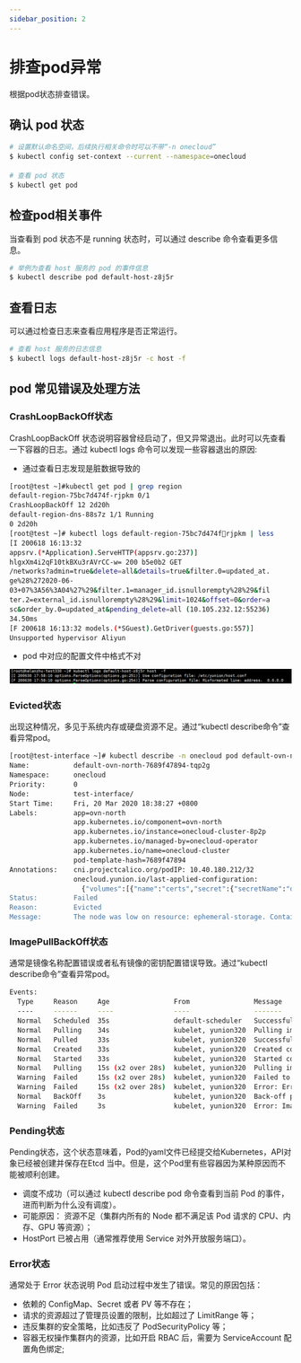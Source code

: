```yaml
---
sidebar_position: 2
---
```


# 排查pod异常

根据pod状态排查错误。

## 确认 pod 状态

```bash
# 设置默认命名空间，后续执行相关命令时可以不带“-n onecloud” 
$ kubectl config set-context --current --namespace=onecloud

# 查看 pod 状态
$ kubectl get pod
```

## 检查pod相关事件

当查看到 pod 状态不是 running 状态时，可以通过 describe 命令查看更多信
息。

```bash
# 举例为查看 host 服务的 pod 的事件信息
$ kubectl describe pod default-host-z8j5r
```

## 查看日志

可以通过检查日志来查看应用程序是否正常运行。

```bash
# 查看 host 服务的日志信息
$ kubectl logs default-host-z8j5r -c host -f 
```

## pod 常见错误及处理方法

### CrashLoopBackOff状态

CrashLoopBackOff 状态说明容器曾经启动了，但又异常退出。此时可以先查看
一下容器的日志。通过 kubectl logs 命令可以发现一些容器退出的原因:

- 通过查看日志发现是脏数据导致的
```bash
[root@test ~]#kubectl get pod | grep region
default-region-75bc7d474f-rjpkm 0/1
CrashLoopBackOff 12 2d20h
default-region-dns-88s7z 1/1 Running
0 2d20h
[root@test ~]# kubectl logs default-region-75bc7d474f￾rjpkm | less
[I 200618 16:13:32
appsrv.(*Application).ServeHTTP(appsrv.go:237)]
hlgxXm4i2qF10tkBXu3rAVrCC-w= 200 b5e0b2 GET
/networks?admin=true&delete=all&details=true&filter.0=updated_at.
ge%28%272020-06-
03+07%3A56%3A04%27%29&filter.1=manager_id.isnullorempty%28%29&fil
ter.2=external_id.isnullorempty%28%29&limit=1024&offset=0&order=a
sc&order_by.0=updated_at&pending_delete=all (10.105.232.12:55236)
34.50ms
[F 200618 16:13:32 models.(*SGuest).GetDriver(guests.go:557)]
Unsupported hypervisor Aliyun
```

- pod 中对应的配置文件中格式不对

![](./images/configmaperror.png)

### Evicted状态

出现这种情况，多见于系统内存或硬盘资源不足。通过“kubectl describe命令”查看异常pod。

```bash
[root@test-interface ~]# kubectl describe -n onecloud pod default-ovn-north-7689f47894-tqp2g
Name:           default-ovn-north-7689f47894-tqp2g
Namespace:      onecloud
Priority:       0
Node:           test-interface/
Start Time:     Fri, 20 Mar 2020 18:38:27 +0800
Labels:         app=ovn-north
                app.kubernetes.io/component=ovn-north
                app.kubernetes.io/instance=onecloud-cluster-8p2p
                app.kubernetes.io/managed-by=onecloud-operator
                app.kubernetes.io/name=onecloud-cluster
                pod-template-hash=7689f47894
Annotations:    cni.projectcalico.org/podIP: 10.40.180.212/32
                onecloud.yunion.io/last-applied-configuration:
                  {"volumes":[{"name":"certs","secret":{"secretName":"default-certs","items":[{"key":"ca.crt","path":"ca.crt"},{"key":"service.crt","path":"...
Status:         Failed
Reason:         Evicted
Message:        The node was low on resource: ephemeral-storage. Container ovn-north was using 109956Ki, which exceeds its request of 0.
```
### ImagePullBackOff状态

通常是镜像名称配置错误或者私有镜像的密钥配置错误导致。通过“kubectl describe命令”查看异常pod。

```bash
Events:
  Type     Reason     Age                From                Message
  ----     ------     ----               ----                -------
  Normal   Scheduled  35s                default-scheduler   Successfully assigned onecloud/default-region-85ff9dcd5-mh8cl to yunion320
  Normal   Pulling    34s                kubelet, yunion320  Pulling image "registry.cn-beijing.aliyuncs.com/yunionio/region:v3.2.1"
  Normal   Pulled     33s                kubelet, yunion320  Successfully pulled image "registry.cn-beijing.aliyuncs.com/yunionio/region:v3.2.1"
  Normal   Created    33s                kubelet, yunion320  Created container init
  Normal   Started    33s                kubelet, yunion320  Started container init
  Normal   Pulling    15s (x2 over 28s)  kubelet, yunion320  Pulling image "registry.cn-beijing.aliyuncs.com/yunionio/region:v3.2.2"
  Warning  Failed     15s (x2 over 28s)  kubelet, yunion320  Failed to pull image "registry.cn-beijing.aliyuncs.com/yunionio/region:v3.2.2": rpc error: code = Unknown desc = Error response from daemon: manifest for registry.cn-beijing.aliyuncs.com/yunionio/region:v3.2.2 not found: manifest unknown: manifest unknown
  Warning  Failed     15s (x2 over 28s)  kubelet, yunion320  Error: ErrImagePull
  Normal   BackOff    3s                 kubelet, yunion320  Back-off pulling image "registry.cn-beijing.aliyuncs.com/yunionio/region:v3.2.2"
  Warning  Failed     3s                 kubelet, yunion320  Error: ImagePullBackOff
```

### Pending状态

Pending状态，这个状态意味着，Pod的yaml文件已经提交给Kubernetes，API对象已经被创建并保存在Etcd 当中。但是，这个Pod里有些容器因为某种原因而不能被顺利创建。

- 调度不成功（可以通过 kubectl describe pod 命令查看到当前 Pod 的事件，进而判断为什么没有调度）。
- 可能原因： 资源不足（集群内所有的 Node 都不满足该 Pod 请求的 CPU、内存、GPU 等资源）；
- HostPort 已被占用（通常推荐使用 Service 对外开放服务端口）。

### Error状态

通常处于 Error 状态说明 Pod 启动过程中发生了错误。常见的原因包括：

- 依赖的 ConfigMap、Secret 或者 PV 等不存在；
- 请求的资源超过了管理员设置的限制，比如超过了 LimitRange 等；
- 违反集群的安全策略，比如违反了 PodSecurityPolicy 等；
- 容器无权操作集群内的资源，比如开启 RBAC 后，需要为 ServiceAccount 配置角色绑定;
